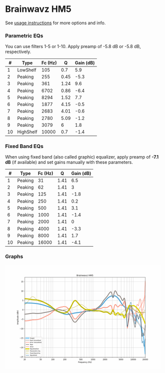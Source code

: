 # Brainwavz HM5
See [usage instructions](https://github.com/jaakkopasanen/AutoEq#usage) for more options and info.

### Parametric EQs
You can use filters 1-5 or 1-10. Apply preamp of -5.8 dB or -5.8 dB, respectively.

|   # | Type      |   Fc (Hz) |    Q |   Gain (dB) |
|-----|-----------|-----------|------|-------------|
|   1 | LowShelf  |       105 | 0.7  |         5.9 |
|   2 | Peaking   |       255 | 0.45 |        -5.3 |
|   3 | Peaking   |       361 | 1.24 |         9.6 |
|   4 | Peaking   |      6702 | 0.86 |        -6.4 |
|   5 | Peaking   |      8294 | 1.52 |         7.7 |
|   6 | Peaking   |      1877 | 4.15 |        -0.5 |
|   7 | Peaking   |      2683 | 4.01 |        -0.6 |
|   8 | Peaking   |      2780 | 5.09 |        -1.2 |
|   9 | Peaking   |      3079 | 6    |         1.8 |
|  10 | HighShelf |     10000 | 0.7  |        -1.4 |

### Fixed Band EQs
When using fixed band (also called graphic) equalizer, apply preamp of **-7.1 dB** (if available) and set gains manually with these parameters.

|   # | Type    |   Fc (Hz) |    Q |   Gain (dB) |
|-----|---------|-----------|------|-------------|
|   1 | Peaking |        31 | 1.41 |         6.5 |
|   2 | Peaking |        62 | 1.41 |         3   |
|   3 | Peaking |       125 | 1.41 |        -1.8 |
|   4 | Peaking |       250 | 1.41 |         0.2 |
|   5 | Peaking |       500 | 1.41 |         3.1 |
|   6 | Peaking |      1000 | 1.41 |        -1.4 |
|   7 | Peaking |      2000 | 1.41 |         0   |
|   8 | Peaking |      4000 | 1.41 |        -3.3 |
|   9 | Peaking |      8000 | 1.41 |         1.7 |
|  10 | Peaking |     16000 | 1.41 |        -4.1 |

### Graphs
![](./Brainwavz%20HM5.png)
